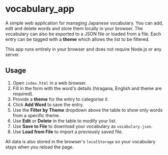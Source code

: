 # vocabulary_app

A simple web application for managing Japanese vocabulary. You can add, edit and delete words and store them locally in your browser. The vocabulary can also be exported to a JSON file or loaded from a file. Each entry can be tagged with a **theme** which allows the list to be filtered.

This app runs entirely in your browser and does not require Node.js or any server.

## Usage

1. Open `index.html` in a web browser.
2. Fill in the form with the word's details (hiragana, English and theme are required).
3. Provide a **theme** for the entry to categorise it.
4. Click **Add Word** to save the entry.
5. Use the **Filter by Theme** dropdown above the table to show only words from a specific theme.
6. Use **Edit** or **Delete** in the table to modify your list.
7. Use **Save to File** to download your vocabulary as `vocabulary.json`.
8. Use **Load from File** to import a previously saved file.

All data is also stored in the browser's `localStorage` so your vocabulary stays when you reload the page.
